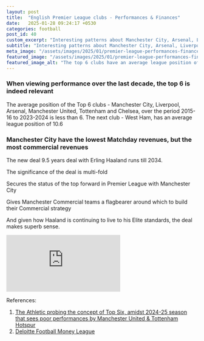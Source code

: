 ```yaml
---
layout: post
title:  "English Premier League clubs - Performances & Finances"
date:   2025-01-28 09:24:17 +0530
categories: football
post_id: 40
custom_excerpt: "Interesting patterns about Manchester City, Arsenal, Liverpool & the Premier League's top six"
subtitle: "Interesting patterns about Manchester City, Arsenal, Liverpool & the Premier League's top six"
meta_image: "/assets/images/2025/01/premier-league-performances-finances/top-six-league-positions-average.webp"
featured_image: "/assets/images/2025/01/premier-league-performances-finances/top-six-league-positions-average.webp"
featured_image_alt: "The top 6 clubs have an average league position of less than 6 over the last 9 seasons"
---
```


### When viewing performance over the last decade, the top 6 is indeed relevant

The average position of the Top 6 clubs - Manchester City, Liverpool, Arsenal, Manchester United, Tottenham and Chelsea, over the period 2015-16 to 2023-2024 is less than 6.
The next club - West Ham, has an average league position of 10.6

### Manchester City have the lowest Matchday revenues, but the most commercial revenues

The new deal 9.5 years deal with Erling Haaland runs till 2034. 

The significance of the deal is multi-fold

Secures the status of the top forward in Premier League with Manchester City

Gives Manchester Commercial teams a flagbearer around which to build their Commercial strategy

And given how Haaland is continuing to live to his Elite standards, the deal makes superb sense.


<div class="post-featured-image">
    <iframe 
        src="https://docs.google.com/spreadsheets/d/e/2PACX-1vQx9m9UxIGKfp510G8CXd_gEv4eawZNl3z1NgMmbsZ-s5xuoUcSXeTQUyMTHBdTKb0E3BMyUIy7GUfy/pubhtml?widget=true&amp;headers=false" 
        frameborder="0"
        class="google-sheets-frame">
    </iframe>
</div>


References:
1. [The Athletic probing the concept of Top Six, amidst 2024-25 season that sees poor performances by Manchester United & Tottenham Hotspur](https://www.nytimes.com/athletic/6086082/2025/01/27/premier-league-big-six-on-off-pitch/)
2. [Deloitte Football Money League](https://www.deloitte.com/uk/en/services/financial-advisory/analysis/deloitte-football-money-league.html)